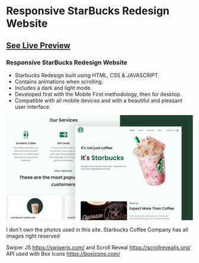 # Responsive StarBucks Redesign Website
## [See Live Preview](https://starbucks-redesign-vishrut.netlify.app/)
### Responsive StarBucks Redesign Website

- Starbucks Redesign built using HTML, CSS & JAVASCRIPT.
- Contains animations when scrolling.
- Includes a dark and light mode.
- Developed first with the Mobile First methodology, then for desktop.
- Compatible with all mobile devices and with a beautiful and pleasant user interface.


![starbucks-website](assets/img/preview.png)

I don't own the photos used in this site. Starbucks Coffee Company has all images right reserved

Swiper JS https://swiperjs.com/ and Scroll Reveal https://scrollrevealjs.org/ API used with Box Icons https://boxicons.com/ 
